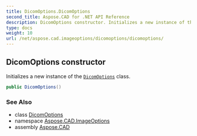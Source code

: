 ```yaml
---
title: DicomOptions.DicomOptions
second_title: Aspose.CAD for .NET API Reference
description: DicomOptions constructor. Initializes a new instance of the DicomOptions class
type: docs
weight: 10
url: /net/aspose.cad.imageoptions/dicomoptions/dicomoptions/
---
```

## DicomOptions constructor

Initializes a new instance of the [`DicomOptions`](../) class.

```csharp
public DicomOptions()
```

### See Also

* class [DicomOptions](../)
* namespace [Aspose.CAD.ImageOptions](../../dicomoptions/)
* assembly [Aspose.CAD](../../../)


